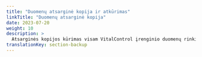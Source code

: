 ```yaml
---
title: "Duomenų atsarginė kopija ir atkūrimas"
linkTitle: "Duomenų atsarginė kopija"
date: 2023-07-20
weight: 10
description: >
  Atsarginės kopijos kūrimas visam VitalControl įrenginio duomenų rinkiniui ir jo atkūrimas kitame įrenginyje.
translationKey: section-backup
---
```

